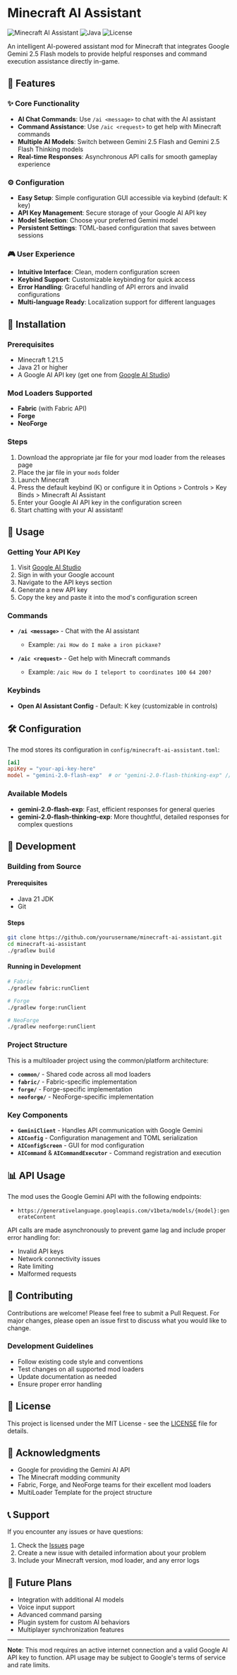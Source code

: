# Minecraft AI Assistant

![Minecraft AI Assistant](https://img.shields.io/badge/Minecraft-1.21.5-green) ![Java](https://img.shields.io/badge/Java-21-orange) ![License](https://img.shields.io/badge/License-MIT-blue)

An intelligent AI-powered assistant mod for Minecraft that integrates Google Gemini 2.5 Flash models to provide helpful responses and command execution assistance directly in-game.

## 🌟 Features

### ✨ Core Functionality
- **AI Chat Commands**: Use `/ai <message>` to chat with the AI assistant
- **Command Assistance**: Use `/aic <request>` to get help with Minecraft commands
- **Multiple AI Models**: Switch between Gemini 2.5 Flash and Gemini 2.5 Flash Thinking models
- **Real-time Responses**: Asynchronous API calls for smooth gameplay experience

### ⚙️ Configuration
- **Easy Setup**: Simple configuration GUI accessible via keybind (default: K key)
- **API Key Management**: Secure storage of your Google AI API key
- **Model Selection**: Choose your preferred Gemini model
- **Persistent Settings**: TOML-based configuration that saves between sessions

### 🎮 User Experience
- **Intuitive Interface**: Clean, modern configuration screen
- **Keybind Support**: Customizable keybinding for quick access
- **Error Handling**: Graceful handling of API errors and invalid configurations
- **Multi-language Ready**: Localization support for different languages

## 🔧 Installation

### Prerequisites
- Minecraft 1.21.5
- Java 21 or higher
- A Google AI API key (get one from [Google AI Studio](https://aistudio.google.com/))

### Mod Loaders Supported
- **Fabric** (with Fabric API)
- **Forge** 
- **NeoForge**

### Steps
1. Download the appropriate jar file for your mod loader from the releases page
2. Place the jar file in your `mods` folder
3. Launch Minecraft
4. Press the default keybind (K) or configure it in Options > Controls > Key Binds > Minecraft AI Assistant
5. Enter your Google AI API key in the configuration screen
6. Start chatting with your AI assistant!

## 🎯 Usage

### Getting Your API Key
1. Visit [Google AI Studio](https://aistudio.google.com/)
2. Sign in with your Google account
3. Navigate to the API keys section
4. Generate a new API key
5. Copy the key and paste it into the mod's configuration screen

### Commands
- **`/ai <message>`** - Chat with the AI assistant
  - Example: `/ai How do I make a iron pickaxe?`
  
- **`/aic <request>`** - Get help with Minecraft commands
  - Example: `/aic How do I teleport to coordinates 100 64 200?`

### Keybinds
- **Open AI Assistant Config** - Default: K key (customizable in controls)

## 🛠️ Configuration

The mod stores its configuration in `config/minecraft-ai-assistant.toml`:

```toml
[ai]
apiKey = "your-api-key-here"
model = "gemini-2.0-flash-exp"  # or "gemini-2.0-flash-thinking-exp" // cwill be changes according to AI studio
```

### Available Models
- **gemini-2.0-flash-exp**: Fast, efficient responses for general queries
- **gemini-2.0-flash-thinking-exp**: More thoughtful, detailed responses for complex questions

## 🔧 Development

### Building from Source

#### Prerequisites
- Java 21 JDK
- Git

#### Steps
```bash
git clone https://github.com/yourusername/minecraft-ai-assistant.git
cd minecraft-ai-assistant
./gradlew build
```

#### Running in Development
```bash
# Fabric
./gradlew fabric:runClient

# Forge  
./gradlew forge:runClient

# NeoForge
./gradlew neoforge:runClient
```

### Project Structure
This is a multiloader project using the common/platform architecture:

- **`common/`** - Shared code across all mod loaders
- **`fabric/`** - Fabric-specific implementation
- **`forge/`** - Forge-specific implementation  
- **`neoforge/`** - NeoForge-specific implementation

### Key Components
- **`GeminiClient`** - Handles API communication with Google Gemini
- **`AIConfig`** - Configuration management and TOML serialization
- **`AIConfigScreen`** - GUI for mod configuration
- **`AICommand`** & **`AICommandExecutor`** - Command registration and execution

## 📊 API Usage

The mod uses the Google Gemini API with the following endpoints:
- `https://generativelanguage.googleapis.com/v1beta/models/{model}:generateContent`

API calls are made asynchronously to prevent game lag and include proper error handling for:
- Invalid API keys
- Network connectivity issues
- Rate limiting
- Malformed requests

## 🤝 Contributing

Contributions are welcome! Please feel free to submit a Pull Request. For major changes, please open an issue first to discuss what you would like to change.

### Development Guidelines
- Follow existing code style and conventions
- Test changes on all supported mod loaders
- Update documentation as needed
- Ensure proper error handling

## 📄 License

This project is licensed under the MIT License - see the [LICENSE](LICENSE) file for details.

## 🙏 Acknowledgments

- Google for providing the Gemini AI API
- The Minecraft modding community
- Fabric, Forge, and NeoForge teams for their excellent mod loaders
- MultiLoader Template for the project structure

## 📞 Support

If you encounter any issues or have questions:

1. Check the [Issues](https://github.com/yourusername/minecraft-ai-assistant/issues) page
2. Create a new issue with detailed information about your problem
3. Include your Minecraft version, mod loader, and any error logs

## 🔮 Future Plans

- Integration with additional AI models
- Voice input support
- Advanced command parsing
- Plugin system for custom AI behaviors
- Multiplayer synchronization features

---

**Note**: This mod requires an active internet connection and a valid Google AI API key to function. API usage may be subject to Google's terms of service and rate limits.
